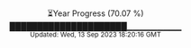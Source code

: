 <p align="center">
⏳Year Progress (70.07 %) <br>
█████████████████████▁▁▁▁▁▁▁▁▁ <br>
<sub>Updated: Wed, 13 Sep 2023 18:20:16 GMT</sub>
</p>

